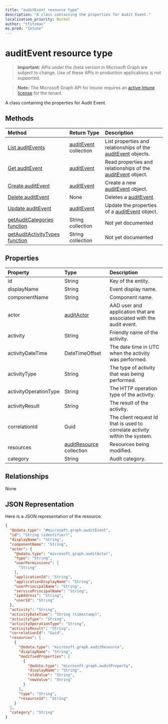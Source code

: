 ```yaml
---
title: "auditEvent resource type"
description: "A class containing the properties for Audit Event."
localization_priority: Normal
author: "tfitzmac"
ms.prod: "Intune"
---
```


# auditEvent resource type

> **Important:** APIs under the /beta version in Microsoft Graph are subject to change. Use of these APIs in production applications is not supported.

> **Note:** The Microsoft Graph API for Intune requires an [active Intune license](https://go.microsoft.com/fwlink/?linkid=839381) for the tenant.

A class containing the properties for Audit Event.

## Methods
|Method|Return Type|Description|
|:---|:---|:---|
|[List auditEvents](../api/intune-auditing-auditevent-list.md)|[auditEvent](../resources/intune-auditing-auditevent.md) collection|List properties and relationships of the [auditEvent](../resources/intune-auditing-auditevent.md) objects.|
|[Get auditEvent](../api/intune-auditing-auditevent-get.md)|[auditEvent](../resources/intune-auditing-auditevent.md)|Read properties and relationships of the [auditEvent](../resources/intune-auditing-auditevent.md) object.|
|[Create auditEvent](../api/intune-auditing-auditevent-create.md)|[auditEvent](../resources/intune-auditing-auditevent.md)|Create a new [auditEvent](../resources/intune-auditing-auditevent.md) object.|
|[Delete auditEvent](../api/intune-auditing-auditevent-delete.md)|None|Deletes a [auditEvent](../resources/intune-auditing-auditevent.md).|
|[Update auditEvent](../api/intune-auditing-auditevent-update.md)|[auditEvent](../resources/intune-auditing-auditevent.md)|Update the properties of a [auditEvent](../resources/intune-auditing-auditevent.md) object.|
|[getAuditCategories function](../api/intune-auditing-auditevent-getauditcategories.md)|String collection|Not yet documented|
|[getAuditActivityTypes function](../api/intune-auditing-auditevent-getauditactivitytypes.md)|String collection|Not yet documented|

## Properties
|Property|Type|Description|
|:---|:---|:---|
|id|String|Key of the entity.|
|displayName|String|Event display name.|
|componentName|String|Component name.|
|actor|[auditActor](../resources/intune-auditing-auditactor.md)|AAD user and application that are associated with the audit event.|
|activity|String|Friendly name of the activity.|
|activityDateTime|DateTimeOffset|The date time in UTC when the activity was performed.|
|activityType|String|The type of activity that was being performed.|
|activityOperationType|String|The HTTP operation type of the activity.|
|activityResult|String|The result of the activity.|
|correlationId|Guid|The client request Id that is used to correlate activity within the system.|
|resources|[auditResource](../resources/intune-auditing-auditresource.md) collection|Resources being modified.|
|category|String|Audit category.|

## Relationships
None

## JSON Representation
Here is a JSON representation of the resource.
<!-- {
  "blockType": "resource",
  "keyProperty": "id",
  "@odata.type": "microsoft.graph.auditEvent"
}
-->
``` json
{
  "@odata.type": "#microsoft.graph.auditEvent",
  "id": "String (identifier)",
  "displayName": "String",
  "componentName": "String",
  "actor": {
    "@odata.type": "microsoft.graph.auditActor",
    "type": "String",
    "userPermissions": [
      "String"
    ],
    "applicationId": "String",
    "applicationDisplayName": "String",
    "userPrincipalName": "String",
    "servicePrincipalName": "String",
    "ipAddress": "String",
    "userId": "String"
  },
  "activity": "String",
  "activityDateTime": "String (timestamp)",
  "activityType": "String",
  "activityOperationType": "String",
  "activityResult": "String",
  "correlationId": "Guid",
  "resources": [
    {
      "@odata.type": "microsoft.graph.auditResource",
      "displayName": "String",
      "modifiedProperties": [
        {
          "@odata.type": "microsoft.graph.auditProperty",
          "displayName": "String",
          "oldValue": "String",
          "newValue": "String"
        }
      ],
      "type": "String",
      "resourceId": "String"
    }
  ],
  "category": "String"
}
```




